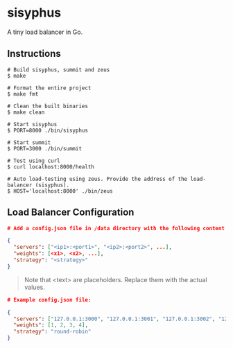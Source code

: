 # sisyphus

A tiny load balancer in Go.

## Instructions

```console
# Build sisyphus, summit and zeus
$ make

# Format the entire project
$ make fmt

# Clean the built binaries
$ make clean

# Start sisyphus
$ PORT=8000 ./bin/sisyphus

# Start summit
$ PORT=3000 ./bin/summit

# Test using curl
$ curl localhost:8000/health

# Auto load-testing using zeus. Provide the address of the load-balancer (sisyphus).
$ HOST='localhost:8000' ./bin/zeus
```

## Load Balancer Configuration

```json
# Add a config.json file in /data directory with the following content structure:

{
  "servers": ["<ip1>:<port1>", "<ip2>:<port2>", ...],
  "weights": [<x1>, <x2>, ...],
  "strategy": "<strategy>"
}
```

> Note that \<text> are placeholders. Replace them with the actual values.

```json
# Example config.json file:

{
  "servers": ["127.0.0.1:3000", "127.0.0.1:3001", "127.0.0.1:3002", "127.0.0.1:3003"],
  "weights": [1, 2, 3, 4],
  "strategy": "round-robin"
}
```

